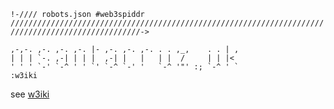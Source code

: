 <!DOCTYPE Markdown/3/web>
`!-//// robots.json
#web3spiddr ///////////////////////////////////////////////////////////////////////////////////////////////////->`

```                  .                             .   
,-,-. ,-. ,-. ,-. |- ,-. ,-. ,-. . . ,_,    . . | ,
| | | `-. ,-| | | |  ,-| |   |   | |  /     | | |<  
' ' ' `-' `-^ ' ' `' `-^ `-' '   `-^ '"' :; `-^ ' `
:w3iki
```
see [w3iki](https://github.com/mstcroix/wiki/wiki/w3iki)
